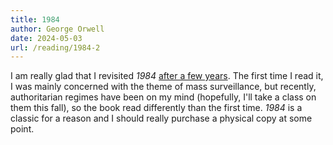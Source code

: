 ```yaml
---
title: 1984
author: George Orwell
date: 2024-05-03
url: /reading/1984-2
---
```

I am really glad that I revisited _1984_ [after a few years](/reading/1984). The first time I read it, I was mainly concerned with the theme of mass surveillance, but recently, authoritarian regimes have been on my mind (hopefully, I'll take a class on them this fall), so the book read differently than the first time. _1984_ is a classic for a reason and I should really purchase a physical copy at some point.
